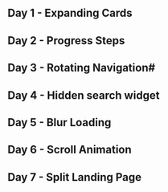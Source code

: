 ## Day 1 - Expanding Cards
## Day 2 - Progress Steps
## Day 3 - Rotating Navigation#
## Day 4 - Hidden search widget
## Day 5 - Blur Loading
## Day 6 - Scroll Animation
## Day 7 - Split Landing Page